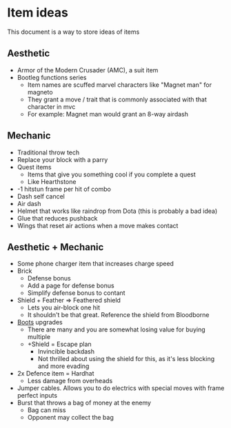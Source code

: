 # Item ideas

This document is a way to store ideas of items

## Aesthetic

- Armor of the Modern Crusader (AMC), a suit item
- Bootleg functions series
  - Item names are scuffed marvel characters like "Magnet man" for magneto
  - They grant a move / trait that is commonly associated with that character in mvc
  - For example: Magnet man would grant an 8-way airdash

## Mechanic

- Traditional throw tech
- Replace your block with a parry
- Quest items
  - Items that give you something cool if you complete a quest
  - Like Hearthstone
- -1 hitstun frame per hit of combo
- Dash self cancel
- Air dash
- Helmet that works like raindrop from Dota (this is probably a bad idea)
- Glue that reduces pushback
- Wings that reset air actions when a move makes contact

## Aesthetic + Mechanic

- Some phone charger item that increases charge speed
- Brick
  - Defense bonus
  - Add a page for defense bonus
  - Simplify defense bonus to contant
- Shield + Feather => Feathered shield
  - Lets you air-block one hit
  - It shouldn't be that great. Reference the shield from Bloodborne
- [Boots](/docs/gameplay_spec/items/boots.md) upgrades
  - There are many and you are somewhat losing value for buying multiple
  - +Shield = Escape plan
    - Invincible backdash
    - Not thrilled about using the shield for this, as it's less blocking and more evading
- 2x Defence item = Hardhat
  - Less damage from overheads
- Jumper cables. Allows you to do electrics with special moves with frame perfect inputs
- Burst that throws a bag of money at the enemy
  - Bag can miss
  - Opponent may collect the bag
